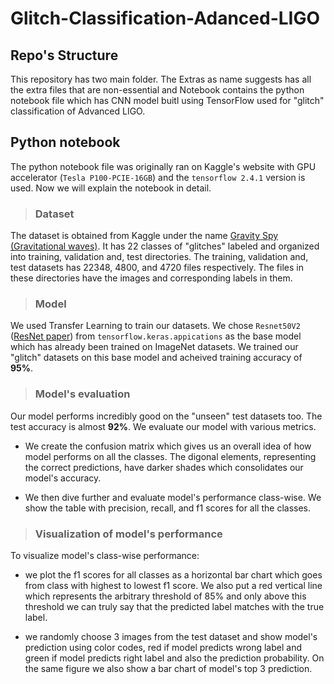 # Glitch-Classification-Adanced-LIGO

## Repo's Structure

This repository has two main folder. The Extras as name suggests has all the extra files that are non-essential and Notebook contains the python notebook file which has CNN model buitl using TensorFlow used for "glitch" classification of Advanced LIGO.

## Python notebook 

The python notebook file was originally ran on Kaggle's website with GPU accelerator (`Tesla P100-PCIE-16GB`) and the `tensorflow 2.4.1` version is used. Now we will explain the notebook in detail.

> ### Dataset

The dataset is obtained from Kaggle under the name [Gravity Spy (Gravitational waves)](https://www.kaggle.com/datasets/tentotheminus9/gravity-spy-gravitational-waves). It has 22 classes of "glitches" labeled and organized into training, validation and, test directories. The training, validation and, test datasets has 22348, 4800, and 4720 files respectively. The files in these directories have the images and corresponding labels in them.

> ### Model

We used Transfer Learning to train our datasets. We chose `Resnet50V2` ([ResNet paper](https://arxiv.org/abs/1603.05027)) from `tensorflow.keras.appications` as the base model which has already been trained on ImageNet datasets. We trained our "glitch" datasets on this base model and acheived training accuracy of **95%**.

> ### Model's evaluation

Our model performs incredibly good on the "unseen" test datasets too. The test accuracy is almost **92%**. We evaluate our model with various metrics. 

* We create the confusion matrix which gives us an overall idea of how model performs on all the classes. The digonal elements, representing the correct predictions, have darker shades which consolidates our model's accuracy.

* We then dive further and evaluate model's performance class-wise. We show the table with precision, recall, and f1 scores for all the classes.

> ### Visualization of model's performance

To visualize model's class-wise performance:

* we plot the f1 scores for all classes as a horizontal bar chart which goes from class with highest to lowest f1 score. We also put a red vertical line which represents the arbitrary threshold of 85% and only above this threshold we can truly say that the predicted label matches with the true label.

* we randomly choose 3 images from the test dataset and show model's prediction using color codes, red if model predicts wrong label and green if model predicts right label and also the prediction probability. On the same figure we also show a bar chart of model's top 3 prediction.







